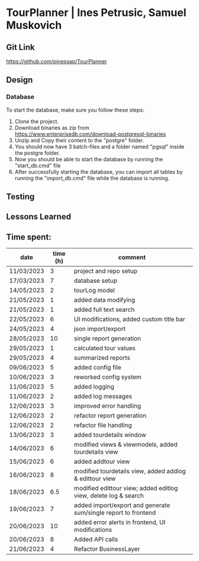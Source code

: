 # TourPlanner | Ines Petrusic, Samuel Muskovich

## Git Link

https://github.com/pinessap/TourPlanner

## Design

### Database

To start the database, make sure you follow these steps:

1. Clone the project.
2. Download binaries as zip from https://www.enterprisedb.com/download-postgresql-binaries
3. Unzip and Copy their content to the "postgre" folder.
4. You should now have 3 batch-files and a folder named "pgsql" inside the postgre folder.
5. Now you should be able to start the database by running the "start_db.cmd" file
6. After successfully starting the database, you can import all tables by running the "import_db.cmd" file while the database is running.

## Testing

## Lessons Learned

## Time spent:

| date       | time (h) | comment                                                         |
|------------|----------|-----------------------------------------------------------------|
| 11/03/2023 | 3        | project and repo setup                                          |
| 17/03/2023 | 7        | database setup                                                  |
| 14/05/2023 | 2        | tourLog model                                                   |
| 21/05/2023 | 1        | added data modifying                                            |
| 21/05/2023 | 1        | added full text search                                          |
| 22/05/2023 | 6        | UI modifications, added custom title bar                        |
| 24/05/2023 | 4        | json import/export                                              |
| 28/05/2023 | 10       | single report generation                                        |
| 29/05/2023 | 1        | calculated tour values                                          |
| 29/05/2023 | 4        | summarized reports                                              |
| 09/06/2023 | 5        | added config file                                               |
| 10/06/2023 | 3        | reworked config system                                          |
| 11/06/2023 | 5        | added logging                                                   |
| 11/06/2023 | 2        | added log messages                                              |
| 12/06/2023 | 3        | improved error handling                                         |
| 12/06/2023 | 2        | refactor report generation                                      |
| 12/06/2023 | 2        | refactor file handling                                          |
| 13/06/2023 | 3        | added tourdetails window                                        |
| 14/06/2023 | 6        | modified views & viewmodels, added tourdetails view             |
| 15/06/2023 | 6        | added addtour view                                              |
| 16/06/2023 | 8        | modified tourdetails view, added addlog & edittour view         |
| 18/06/2023 | 6.5      | modified edittour view; added editlog view, delete log & search |
| 19/06/2023 | 7        | added import/export and generate sum/single report to frontend  |
| 20/06/2023 | 10       | added error alerts in frontend, UI modifications                |
| 20/06/2023 | 8        | Added API calls                                                 |
| 21/06/2023 | 4        | Refactor BusinessLayer                                          |

